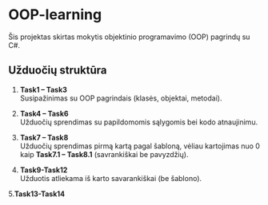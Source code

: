 ﻿# OOP-learning

Šis projektas skirtas mokytis objektinio programavimo (OOP) pagrindų su C#.

## Užduočių struktūra

1. **Task1 – Task3**  
   Susipažinimas su OOP pagrindais (klasės, objektai, metodai).

2. **Task4 – Task6**  
   Užduočių sprendimas su papildomomis sąlygomis bei kodo atnaujinimu.

3. **Task7 – Task8**  
   Užduočių sprendimas pirmą kartą pagal šabloną, vėliau kartojimas nuo 0 kaip **Task7.1 – Task8.1** (savrankiškai be pavyzdžių).

4. **Task9-Task12**  
   Užduotis atliekama iš karto savarankiškai (be šablono).
   
5.**Task13-Task14** 
